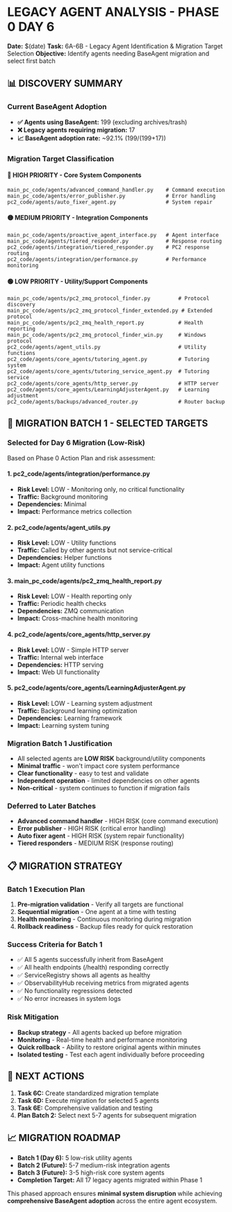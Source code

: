 # LEGACY AGENT ANALYSIS - PHASE 0 DAY 6
**Date:** $(date)
**Task:** 6A-6B - Legacy Agent Identification & Migration Target Selection
**Objective:** Identify agents needing BaseAgent migration and select first batch

## 📊 DISCOVERY SUMMARY

### **Current BaseAgent Adoption**
- **✅ Agents using BaseAgent:** 199 (excluding archives/trash)
- **❌ Legacy agents requiring migration:** 17
- **📈 BaseAgent adoption rate:** ~92.1% (199/(199+17))

### **Migration Target Classification**

#### **🔴 HIGH PRIORITY - Core System Components**
```
main_pc_code/agents/advanced_command_handler.py    # Command execution
main_pc_code/agents/error_publisher.py             # Error handling
pc2_code/agents/auto_fixer_agent.py                # System repair
```

#### **🟡 MEDIUM PRIORITY - Integration Components**
```
main_pc_code/agents/proactive_agent_interface.py   # Agent interface
main_pc_code/agents/tiered_responder.py            # Response routing
pc2_code/agents/integration/tiered_responder.py    # PC2 response routing
pc2_code/agents/integration/performance.py         # Performance monitoring
```

#### **🟢 LOW PRIORITY - Utility/Support Components**
```
main_pc_code/agents/pc2_zmq_protocol_finder.py         # Protocol discovery
main_pc_code/agents/pc2_zmq_protocol_finder_extended.py # Extended protocol
main_pc_code/agents/pc2_zmq_health_report.py           # Health reporting
main_pc_code/agents/pc2_zmq_protocol_finder_win.py     # Windows protocol
pc2_code/agents/agent_utils.py                         # Utility functions
pc2_code/agents/core_agents/tutoring_agent.py          # Tutoring system
pc2_code/agents/core_agents/tutoring_service_agent.py  # Tutoring service
pc2_code/agents/core_agents/http_server.py             # HTTP server
pc2_code/agents/core_agents/LearningAdjusterAgent.py   # Learning adjustment
pc2_code/agents/backups/advanced_router.py             # Router backup
```

## 🎯 MIGRATION BATCH 1 - SELECTED TARGETS

### **Selected for Day 6 Migration (Low-Risk)**
Based on Phase 0 Action Plan and risk assessment:

#### **1. pc2_code/agents/integration/performance.py**
- **Risk Level:** LOW - Monitoring only, no critical functionality
- **Traffic:** Background monitoring
- **Dependencies:** Minimal
- **Impact:** Performance metrics collection

#### **2. pc2_code/agents/agent_utils.py**
- **Risk Level:** LOW - Utility functions
- **Traffic:** Called by other agents but not service-critical
- **Dependencies:** Helper functions
- **Impact:** Agent utility functions

#### **3. main_pc_code/agents/pc2_zmq_health_report.py**
- **Risk Level:** LOW - Health reporting only
- **Traffic:** Periodic health checks
- **Dependencies:** ZMQ communication
- **Impact:** Cross-machine health monitoring

#### **4. pc2_code/agents/core_agents/http_server.py**
- **Risk Level:** LOW - Simple HTTP server
- **Traffic:** Internal web interface
- **Dependencies:** HTTP serving
- **Impact:** Web UI functionality

#### **5. pc2_code/agents/core_agents/LearningAdjusterAgent.py**
- **Risk Level:** LOW - Learning system adjustment
- **Traffic:** Background learning optimization
- **Dependencies:** Learning framework
- **Impact:** Learning system tuning

### **Migration Batch 1 Justification**
- All selected agents are **LOW RISK** background/utility components
- **Minimal traffic** - won't impact core system performance
- **Clear functionality** - easy to test and validate
- **Independent operation** - limited dependencies on other agents
- **Non-critical** - system continues to function if migration fails

### **Deferred to Later Batches**
- **Advanced command handler** - HIGH RISK (core command execution)
- **Error publisher** - HIGH RISK (critical error handling)
- **Auto fixer agent** - HIGH RISK (system repair functionality)
- **Tiered responders** - MEDIUM RISK (response routing)

## 📋 MIGRATION STRATEGY

### **Batch 1 Execution Plan**
1. **Pre-migration validation** - Verify all targets are functional
2. **Sequential migration** - One agent at a time with testing
3. **Health monitoring** - Continuous monitoring during migration
4. **Rollback readiness** - Backup files ready for quick restoration

### **Success Criteria for Batch 1**
- ✅ All 5 agents successfully inherit from BaseAgent
- ✅ All health endpoints (/health) responding correctly
- ✅ ServiceRegistry shows all agents as healthy
- ✅ ObservabilityHub receiving metrics from migrated agents
- ✅ No functionality regressions detected
- ✅ No error increases in system logs

### **Risk Mitigation**
- **Backup strategy** - All agents backed up before migration
- **Monitoring** - Real-time health and performance monitoring
- **Quick rollback** - Ability to restore original agents within minutes
- **Isolated testing** - Test each agent individually before proceeding

## 🔧 NEXT ACTIONS

1. **Task 6C:** Create standardized migration template
2. **Task 6D:** Execute migration for selected 5 agents
3. **Task 6E:** Comprehensive validation and testing
4. **Plan Batch 2:** Select next 5-7 agents for subsequent migration

## 📈 MIGRATION ROADMAP

- **Batch 1 (Day 6):** 5 low-risk utility agents
- **Batch 2 (Future):** 5-7 medium-risk integration agents
- **Batch 3 (Future):** 3-5 high-risk core system agents
- **Completion Target:** All 17 legacy agents migrated within Phase 1

This phased approach ensures **minimal system disruption** while achieving **comprehensive BaseAgent adoption** across the entire agent ecosystem.